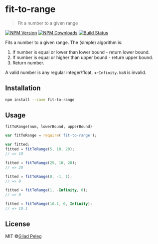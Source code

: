# fit-to-range
> Fit a number to a given range

[![NPM Version](http://img.shields.io/npm/v/fit-to-range.svg?style=flat)](https://npmjs.org/package/fit-to-range)
[![NPM Downloads](http://img.shields.io/npm/dm/fit-to-range.svg?style=flat)](https://npmjs.org/package/fit-to-range)
[![Build Status](http://img.shields.io/travis/pgilad/fit-to-range.svg?style=flat)](https://travis-ci.org/pgilad/fit-to-range)

Fits a number to a given range. The (simple) algorithm is:

1. If number is equal or lower than lower bound - return lower bound.
2. If number is equal or higher than upper bound - return upper bound.
3. Return number.

A valid number is any regular integer/float, +-`Infinity`. `NaN` is invalid.

## Installation

```sh
npm install --save fit-to-range
```

## Usage

`fitToRange(num, lowerBound, upperBound)`

```js
var fitToRange = require('fit-to-range');

var fitted;
fitted = fitToRange(5, 10, 20);
// => 10

fitted = fitToRange(25, 10, 20);
// => 20

fitted = fitToRange(0, -1, 1);
// => 0

fitted = fitToRange(1, -Infinity, 0);
// => 0

fitted = fitToRange(10.1, 0, Infinity);
// => 10.1
```

## License

MIT ©[Gilad Peleg](http://giladpeleg.com)
